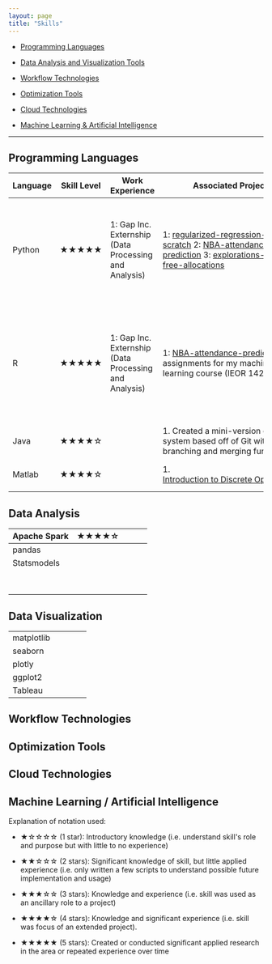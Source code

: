 ```yaml
---
layout: page
title: "Skills"
---
```


<!-- 
<div>
<h2> Skills </h2>
</div> -->

- [Programming Languages](#programming-languages)

- [Data Analysis and Visualization Tools](#data-analysis-and-visualization-tools)

- [Workflow Technologies](#workflow-technologies)

- [Optimization Tools](#optimization-tools)

- [Cloud Technologies](#cloud-technologies)

- [Machine Learning & Artificial Intelligence](#machine-learning-&-artificial-intelligence)
  
---

## Programming Languages

| Language | Skill Level | Work Experience                                       | Associated Projects                                                                                                                                                                                                                                                                                                    | Notes                                                                                                                           |
| -------- | ----------- | ----------------------------------------------------- | ---------------------------------------------------------------------------------------------------------------------------------------------------------------------------------------------------------------------------------------------------------------------------------------------------------------------- | ------------------------------------------------------------------------------------------------------------------------------- |
| Python   | ★★★★★       | 1: Gap Inc. Externship (Data Processing and Analysis) | 1: [regularized-regression-from-scratch](https://github.com/wyattowalsh/regularized-regression-from-scratch) 2: [NBA-attendance-prediction](https://github.com/wyattowalsh/NBA-attendance-prediction) 3: [explorations-in-envy-free-allocations](https://github.com/wyattowalsh/explorations-in-envy-free-allocations) | My go-to programming language.  Comfortable with object oriented programming  as well as other paradigms                        |
| R        | ★★★★★       | 1: Gap Inc. Externship (Data Processing and Analysis) | 1: [NBA-attendance-prediction](https://github.com/wyattowalsh/NBA-attendance-prediction) 2: All assignments for my machine learning course (IEOR 142)                                                                                                                                                                  | Comfortable utilizing state-of-the-art packages for cutting edge algorithms developed in research papers (i.e. `Grouped Lasso`) |
| Java     | ★★★★☆       |                                                       | 1. Created a mini-version control system based off of Git with branching and merging functionality                                                                                                                                                                                                                     |                                                                                                                                 |
| Matlab   | ★★★★☆       |                                                       | 1. [Introduction to Discrete Optimization](https://github.com/wyattowalsh/introduction-to-discrete-optimization)                                                                                                                                                                                                       | First programming language!                                                                                                     |

## Data Analysis

| Apache Spark | ★★★★☆ |     |     |     |
| ------------ | ----- | --- | --- | --- |
| pandas       |       |     |     |     |
| Statsmodels  |       |     |     |     |
|              |       |     |     |     |
|              |       |     |     |     |
|              |       |     |     |     |
|              |       |     |     |     |
|              |       |     |     |     |
|              |       |     |     |     |
|              |       |     |     |     |
|              |       |     |     |     |

## Data Visualization

|            |     |     |     |     |
| ---------- | --- | --- | --- | --- |
| matplotlib |     |     |     |     |
| seaborn    |     |     |     |     |
| plotly     |     |     |     |     |
| ggplot2    |     |     |     |     |
| Tableau    |     |     |     |     |

## Workflow Technologies

## Optimization Tools

## Cloud Technologies

## Machine Learning / Artificial Intelligence

Explanation of notation used:

- ★☆☆☆☆ (1 star): Introductory knowledge (i.e. understand skill's role and purpose but with little to no experience)

- ★★☆☆☆ (2 stars): Significant knowledge of skill, but little applied experience (i.e. only written a few scripts to understand possible future implementation and usage)

- ★★★☆☆ (3 stars): Knowledge and experience (i.e. skill was used as an ancillary role to a project)

- ★★★★☆ (4 stars): Knowledge and significant experience (i.e. skill was focus of an extended project).

- ★★★★★ (5 stars): Created or conducted significant applied research in the area or repeated experience over time
